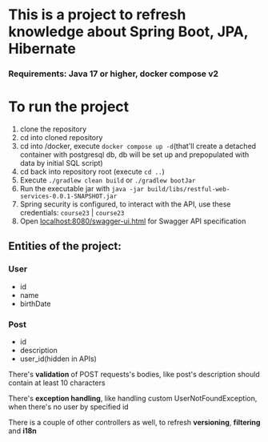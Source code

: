 # This is a project to refresh knowledge about Spring Boot, JPA, Hibernate

### Requirements: Java 17 or higher, docker compose v2

# To run the project

1. clone the repository
2. cd into cloned repository
3. cd into /docker, execute `docker compose up -d`(that'll create a detached container with postgresql db, db will be
   set up and prepopulated with data by initial SQL script)
4. cd back into repository root (execute `cd ..`)
5. Execute `./gradlew clean build` or `./gradlew bootJar`
6. Run the executable jar with `java -jar build/libs/restful-web-services-0.0.1-SNAPSHOT.jar`
7. Spring security is configured, to interact with the API, use these credentials: `course23` | `course23`
8. Open [localhost:8080/swagger-ui.html](localhost:8080/swagger-ui.html) for Swagger API specification

## Entities of the project:

### User

- id
- name
- birthDate

### Post

- id
- description
- user_id(hidden in APIs)

There's **validation** of POST requests's bodies, like post's description should contain at least 10 characters

There's **exception handling**, like handling custom UserNotFoundException, when there's no user by specified id

There is a couple of other controllers as well, to refresh **versioning**, **filtering** and **i18n** 